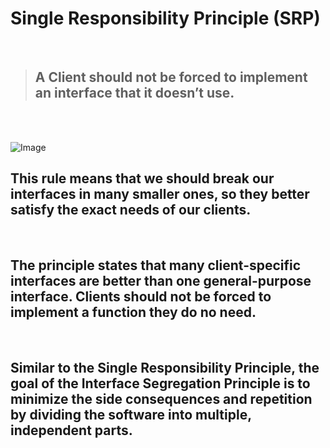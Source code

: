 # Single Responsibility Principle (SRP)
</br>

> ## A Client should not be forced to implement an interface that it doesn’t use.

</br>
</br>

![Image](https://miro.medium.com/max/1400/0*wiU0-Rp248WJyb-t.jpg)

##  This rule means that we should break our interfaces in many smaller ones, so they better satisfy the exact needs of our clients.
</br>

## The principle states that many client-specific interfaces are better than one general-purpose interface. Clients should not be forced to implement a function they do no need.
</br>

## Similar to the Single Responsibility Principle, the goal of the Interface Segregation Principle is to minimize the side consequences and repetition by dividing the software into multiple, independent parts.


